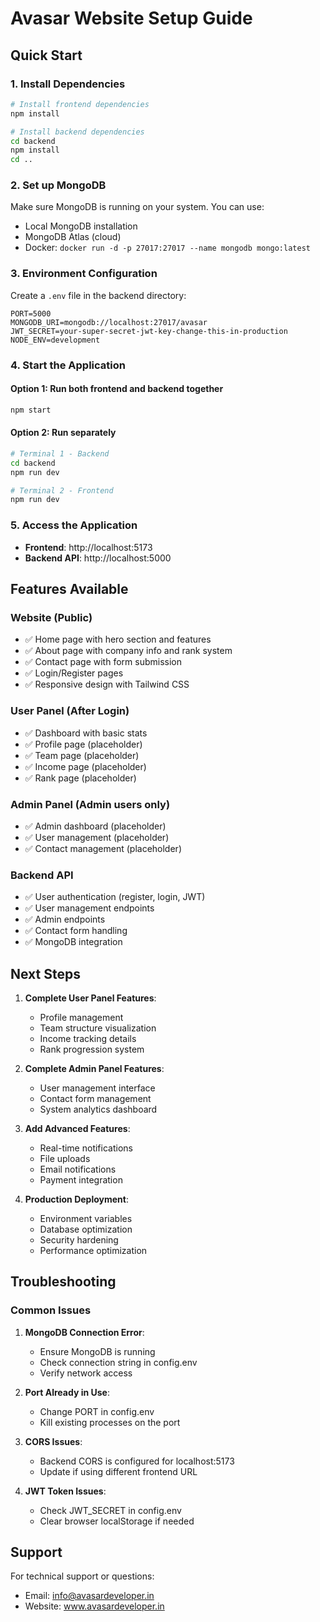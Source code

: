 # Avasar Website Setup Guide

## Quick Start

### 1. Install Dependencies

```bash
# Install frontend dependencies
npm install

# Install backend dependencies
cd backend
npm install
cd ..
```

### 2. Set up MongoDB

Make sure MongoDB is running on your system. You can use:
- Local MongoDB installation
- MongoDB Atlas (cloud)
- Docker: `docker run -d -p 27017:27017 --name mongodb mongo:latest`

### 3. Environment Configuration

Create a `.env` file in the backend directory:
```env
PORT=5000
MONGODB_URI=mongodb://localhost:27017/avasar
JWT_SECRET=your-super-secret-jwt-key-change-this-in-production
NODE_ENV=development
```

### 4. Start the Application

#### Option 1: Run both frontend and backend together
```bash
npm start
```

#### Option 2: Run separately
```bash
# Terminal 1 - Backend
cd backend
npm run dev

# Terminal 2 - Frontend
npm run dev
```

### 5. Access the Application

- **Frontend**: http://localhost:5173
- **Backend API**: http://localhost:5000

## Features Available

### Website (Public)
- ✅ Home page with hero section and features
- ✅ About page with company info and rank system
- ✅ Contact page with form submission
- ✅ Login/Register pages
- ✅ Responsive design with Tailwind CSS

### User Panel (After Login)
- ✅ Dashboard with basic stats
- ✅ Profile page (placeholder)
- ✅ Team page (placeholder)
- ✅ Income page (placeholder)
- ✅ Rank page (placeholder)

### Admin Panel (Admin users only)
- ✅ Admin dashboard (placeholder)
- ✅ User management (placeholder)
- ✅ Contact management (placeholder)

### Backend API
- ✅ User authentication (register, login, JWT)
- ✅ User management endpoints
- ✅ Admin endpoints
- ✅ Contact form handling
- ✅ MongoDB integration

## Next Steps

1. **Complete User Panel Features**:
   - Profile management
   - Team structure visualization
   - Income tracking details
   - Rank progression system

2. **Complete Admin Panel Features**:
   - User management interface
   - Contact form management
   - System analytics dashboard

3. **Add Advanced Features**:
   - Real-time notifications
   - File uploads
   - Email notifications
   - Payment integration

4. **Production Deployment**:
   - Environment variables
   - Database optimization
   - Security hardening
   - Performance optimization

## Troubleshooting

### Common Issues

1. **MongoDB Connection Error**:
   - Ensure MongoDB is running
   - Check connection string in config.env
   - Verify network access

2. **Port Already in Use**:
   - Change PORT in config.env
   - Kill existing processes on the port

3. **CORS Issues**:
   - Backend CORS is configured for localhost:5173
   - Update if using different frontend URL

4. **JWT Token Issues**:
   - Check JWT_SECRET in config.env
   - Clear browser localStorage if needed

## Support

For technical support or questions:
- Email: info@avasardeveloper.in
- Website: www.avasardeveloper.in 